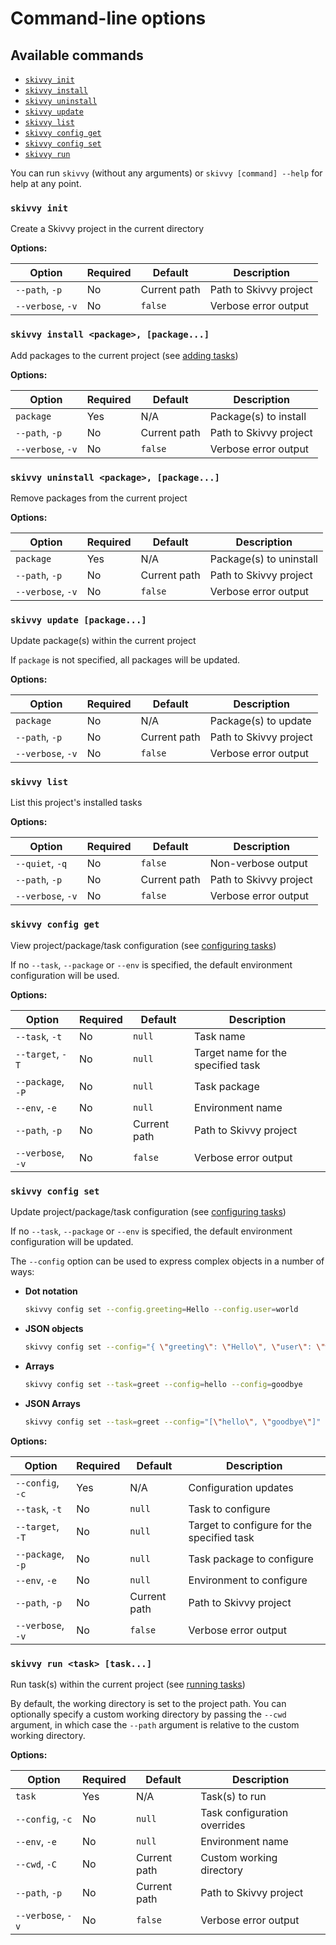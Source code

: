 # Command-line options

## Available commands

- [`skivvy init`](#init)
- [`skivvy install`](#install)
- [`skivvy uninstall`](#uninstall)
- [`skivvy update`](#update)
- [`skivvy list`](#list)
- [`skivvy config get`](#config-get)
- [`skivvy config set`](#config-set)
- [`skivvy run`](#run)

You can run `skivvy` (without any arguments) or `skivvy [command] --help` for help at any point.


<a name="init"></a>
### `skivvy init`

Create a Skivvy project in the current directory

**Options:**

| Option | Required | Default | Description |
| ------ | -------- | ------- | ----------- |
| `--path`, `-p` | No | Current path | Path to Skivvy project |
| `--verbose`, `-v` | No | `false` | Verbose error output |


<a name="install"></a>
### `skivvy install <package>, [package...]`

Add packages to the current project (see [adding tasks](guide/01-adding-tasks.md))

**Options:**

| Option | Required | Default | Description |
| ------ | -------- | ------- | ----------- |
| `package` | Yes | N/A | Package(s) to install |
| `--path`, `-p` | No | Current path | Path to Skivvy project |
| `--verbose`, `-v` | No | `false` | Verbose error output |


<a name="uninstall"></a>
### `skivvy uninstall <package>, [package...]`

Remove packages from the current project

**Options:**

| Option | Required | Default | Description |
| ------ | -------- | ------- | ----------- |
| `package` | Yes | N/A | Package(s) to uninstall |
| `--path`, `-p` | No | Current path | Path to Skivvy project |
| `--verbose`, `-v` | No | `false` | Verbose error output |


<a name="update"></a>
### `skivvy update [package...]`

Update package(s) within the current project

If `package` is not specified, all packages will be updated.

**Options:**

| Option | Required | Default | Description |
| ------ | -------- | ------- | ----------- |
| `package` | No | N/A | Package(s) to update |
| `--path`, `-p` | No | Current path | Path to Skivvy project |
| `--verbose`, `-v` | No | `false` | Verbose error output |


<a name="list"></a>
### `skivvy list`

List this project's installed tasks

**Options:**

| Option | Required | Default | Description |
| ------ | -------- | ------- | ----------- |
| `--quiet`, `-q` | No | `false` | Non-verbose output |
| `--path`, `-p` | No | Current path | Path to Skivvy project |
| `--verbose`, `-v` | No | `false` | Verbose error output |


<a name="config-get"></a>
### `skivvy config get`

View project/package/task configuration (see [configuring tasks](guide/03-configuring-tasks.md))

If no `--task`, `--package` or `--env` is specified, the default environment configuration will be used.

**Options:**

| Option | Required | Default | Description |
| ------ | -------- | ------- | ----------- |
| `--task`, `-t` | No | `null` | Task name |
| `--target`, `-T` | No | `null` | Target name for the specified task |
| `--package`, `-P` | No | `null` | Task package |
| `--env`, `-e` | No | `null` | Environment name |
| `--path`, `-p` | No | Current path | Path to Skivvy project |
| `--verbose`, `-v` | No | `false` | Verbose error output |


<a name="config-set"></a>
### `skivvy config set`

Update project/package/task configuration (see [configuring tasks](guide/03-configuring-tasks.md))

If no `--task`, `--package` or `--env` is specified, the default environment configuration will be updated.

The `--config` option can be used to express complex objects in a number of ways:

- **Dot notation**

	```bash
	skivvy config set --config.greeting=Hello --config.user=world
	```

- **JSON objects**

	```bash
	skivvy config set --config="{ \"greeting\": \"Hello\", \"user\": \"world\" }"
	```

- **Arrays**

	```bash
	skivvy config set --task=greet --config=hello --config=goodbye
	```

- **JSON Arrays**

	```bash
	skivvy config set --task=greet --config="[\"hello\", \"goodbye\"]"
	```

**Options:**

| Option | Required | Default | Description |
| ------ | -------- | ------- | ----------- |
| `--config`, `-c` | Yes | N/A | Configuration updates |
| `--task`, `-t` | No | `null` | Task to configure |
| `--target`, `-T` | No | `null` | Target to configure for the specified task |
| `--package`, `-p` | No | `null` | Task package to configure |
| `--env`, `-e` | No | `null` | Environment to configure |
| `--path`, `-p` | No | Current path | Path to Skivvy project |
| `--verbose`, `-v` | No | `false` | Verbose error output |


<a name="run"></a>
### `skivvy run <task> [task...]`

Run task(s) within the current project (see [running tasks](guide/02-running-tasks.md))

By default, the working directory is set to the project path. You can optionally specify a custom working directory by passing the `--cwd` argument, in which case the `--path` argument is relative to the custom working directory.

**Options:**

| Option | Required | Default | Description |
| ------ | -------- | ------- | ----------- |
| `task` | Yes | N/A | Task(s) to run |
| `--config`, `-c` | No |`null` | Task configuration overrides |
| `--env`, `-e` | No | `null` | Environment name |
| `--cwd`, `-C` | No | Current path | Custom working directory |
| `--path`, `-p` | No | Current path | Path to Skivvy project |
| `--verbose`, `-v` | No | `false` | Verbose error output |


